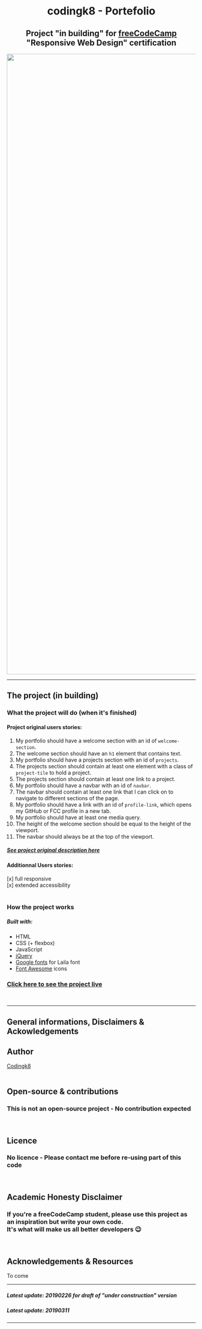 <h1 align="center">codingk8 - Portefolio</h1>

<h2 align="center">Project "in building" for <a href="https://www.freecodecamp.org/">freeCodeCamp</a><br>"Responsive Web Design" certification</h2>

<p align="center"><img src="assets/readme/20190315_codingk8_portefolio_v2_screenshot.png" alt="codingk8 portefolio v2 screenshot" width="1650px"></p>

---

## The project (in building)

### What the project will do (when it's finished)

#### Project original users stories:

1. My portfolio should have a welcome section with an id of `welcome-section`.
1. The welcome section should have an `h1` element that contains text.
1. My portfolio should have a projects section with an id of `projects`.
1. The projects section should contain at least one element with a class of `project-tile` to hold a project.
1. The projects section should contain at least one link to a project.
1. My portfolio should have a navbar with an id of `navbar`.
1. The navbar should contain at least one link that I can click on to navigate to different sections of the page.
1. My portfolio should have a link with an id of `profile-link`, which opens my GitHub or FCC profile in a new tab.
1. My portfolio should have at least one media query.
1. The height of the welcome section should be equal to the height of the viewport.
1. The navbar should always be at the top of the viewport.

##### [See project original description here](https://learn.freecodecamp.org/responsive-web-design/responsive-web-design-projects/build-a-personal-portfolio-webpage)

#### Additionnal Users stories: 
[x] full responsive  
[x] extended accessibility  
<br>

### How the project works

##### Built with:
* HTML
* CSS (+ flexbox)
* JavaScript
* [jQuery](https://jquery.com/)
* [Google fonts](https://fonts.google.com/) for Laila font
* [Font Awesome](https://fontawesome.com/) icons

### [Click here to see the project live](https://codingk8.github.io/)
<br>

---

## General informations, Disclaimers & Ackowledgements

## Author

[Codingk8](https://github.com/codingk8)  
<br>

## Open-source & contributions

### This is not an open-source project - No contribution expected
<br>

## Licence

### No licence - Please contact me before re-using part of this code
<br>

## Academic Honesty Disclaimer

### If you're a freeCodeCamp student, please use this project as an inspiration but write your own code.<br>It's what will make us all better developers :wink:
<br>

## Acknowledgements & Resources

To come
<br>

---

##### Latest update: 20190226 for draft of "under construction" version
##### Latest update: 20190311

---

